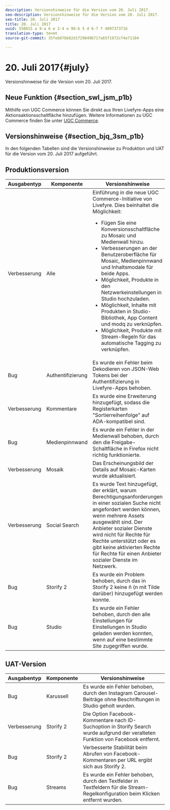 ```yaml
---
description: Versionshinweise für die Version vom 20. Juli 2017.
seo-description: Versionshinweise für die Version vom 20. Juli 2017.
seo-title: 20. Juli 2017
title: 20. Juli 2017
uuid: 550815 a 9-a 6 e 2-4 e 98-b 5 d 6-7 f 4897373716
translation-type: tm+mt
source-git-commit: 35feb87bb82d1f298496717a65f1972cf4e71104

---
```



# 20. Juli 2017{#july}

Versionshinweise für die Version vom 20. Juli 2017.

## Neue Funktion {#section_swl_jsm_p1b}

Mithilfe von UGC Commerce können Sie direkt aus Ihren Livefyre-Apps eine Aktionsaktionsschaltfläche hinzufügen. Weitere Informationen zu UGC Commerce finden Sie unter [UGC Commerce](../../../c-features-livefyre/c-ugc-commerce.md#c_ugc_commerce).

## Versionshinweise {#section_bjq_3sm_p1b}

In den folgenden Tabellen sind die Versionshinweise zu Produktion und UAT für die Version vom 20. Juli 2017 aufgeführt.

## Produktionsversion

| Ausgabentyp | Komponente | Versionshinweise |
|--- |--- |--- |
| Verbesserung | Alle | Einführung in die neue UGC Commerce-Initiative von Livefyre. Dies beinhaltet die Möglichkeit: <br><ul><li>Fügen Sie eine Konversionsschaltfläche zu Mosaic und Medienwall hinzu. </li><li>Verbesserungen an der Benutzeroberfläche für Mosaic, Medienpinnwand und Inhaltsmodale für beide Apps. </li><li>Möglichkeit, Produkte in den Netzwerkeinstellungen in Studio hochzuladen.</li><li> Möglichkeit, Inhalte mit Produkten in Studio-Bibliothek, App Content und modq zu verknüpfen.</li><li> Möglichkeit, Produkte mit Stream-Regeln für das automatische Tagging zu verknüpfen.</li></ul> |
| Bug | Authentifizierung | Es wurde ein Fehler beim Dekodieren von JSON-Web Tokens bei der Authentifizierung in Livefyre-Apps behoben. |
| Verbesserung | Kommentare | Es wurde eine Erweiterung hinzugefügt, sodass die Registerkarten "Sortierreihenfolge" auf ADA-kompatibel sind. |
| Bug | Medienpinnwand | Es wurde ein Fehler in der Medienwall behoben, durch den die Freigabe-Schaltfläche in Firefox nicht richtig funktionierte. |
| Verbesserung | Mosaik | Das Erscheinungsbild der Details auf Mosaic-Karten wurde aktualisiert. |
| Verbesserung | Social Search | Es wurde Text hinzugefügt, der erklärt, warum Berechtigungsanforderungen in einer sozialen Suche nicht angefordert werden können, wenn mehrere Assets ausgewählt sind. Der Anbieter sozialer Dienste wird nicht für Rechte für Rechte unterstützt oder es gibt keine aktivierten Rechte für Rechte für einen Anbieter sozialer Dienste im Netzwerk. |
| Bug | Storify 2 | Es wurde ein Problem behoben, durch das in Storify 2 keine ñ (n mit Tilde darüber) hinzugefügt werden konnte. |
| Bug | Studio | Es wurde ein Fehler behoben, durch den alle Einstellungen für Einstellungen in Studio geladen werden konnten, wenn auf eine bestimmte Site zugegriffen wurde. |


## UAT-Version

| **Ausgabentyp** | **Komponente** | **Versionshinweise** |
|---|---|---|
| Bug | Karussell | Es wurde ein Fehler behoben, durch den Instagram Carousel-Beiträge ohne Beschriftungen in Studio geholt wurden. |
| Verbesserung | Storify 2 | Die Option Facebook-Kommentare nach ID-Suchoption in Storify Search wurde aufgrund der veralteten Funktion von Facebook entfernt. |
| Bug | Storify 2 | Verbesserte Stabilität beim Abrufen von Facebook-Kommentaren per URL ergibt sich aus Storify 2. |
| Bug | Streams | Es wurde ein Fehler behoben, durch den Textfelder in Textfeldern für die Stream-Regelkonfiguration beim Klicken entfernt wurden. |

